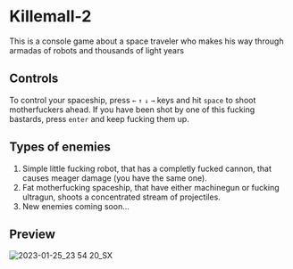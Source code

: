 # Killemall-2

This is a console game about a space traveler who makes his way through armadas of robots and thousands of light years

## Controls

To control your spaceship, press `←` `↑` `↓` `→` keys and hit `space` to shoot motherfuckers ahead. If you have been shot by one of this fucking bastards, press `enter` and keep fucking them up.

## Types of enemies

1. Simple little fucking robot, that has a completly fucked cannon, that causes meager damage (you have the same one).
2. Fat motherfucking spaceship, that have either machinegun or fucking ultragun, shoots a concentrated stream of projectiles.
3. New enemies coming soon...

## Preview

![2023-01-25_23 54 20_SX](https://user-images.githubusercontent.com/106927553/214688555-38d65f7a-d944-41ad-b4b8-a940552995d1.gif)
